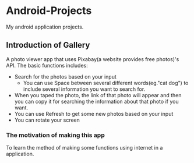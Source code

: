 # Android-Projects
My android application projects.  

## Introduction of Gallery  
A photo viewer app that uses Pixabay(a website provides free photos)'s API. The basic functions includes:
* Search for the photos based on your input 
  * You can use Space between several different words(eg."cat dog") to include several information you want to search for.
* When you taped the photo, the link of that photo will appear and then you can copy it for searching the information about that photo if you want.
* You can use Refresh to get some new photos based on your input
* You can rotate your screen

### The motivation of making this app
To learn the method of making some functions using internet in a application.
